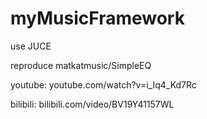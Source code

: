 # myMusicFramework

use JUCE

reproduce matkatmusic/SimpleEQ

youtube:    youtube.com/watch?v=i_Iq4_Kd7Rc

bilibili:   bilibili.com/video/BV19Y41157WL
